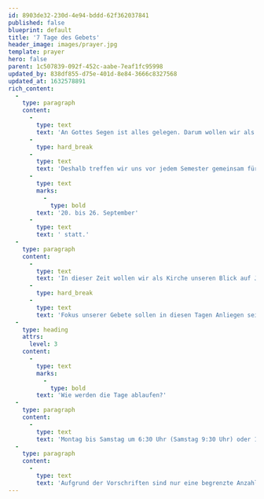 ```yaml
---
id: 8903de32-230d-4e94-bddd-62f362037841
published: false
blueprint: default
title: '7 Tage des Gebets'
header_image: images/prayer.jpg
template: prayer
hero: false
parent: 1c507839-092f-452c-aabe-7eaf1fc95998
updated_by: 838df855-d75e-401d-8e84-3666c8327568
updated_at: 1632578891
rich_content:
  -
    type: paragraph
    content:
      -
        type: text
        text: 'An Gottes Segen ist alles gelegen. Darum wollen wir als Kirche nicht nur auf unsere eigenen Fähigkeiten setzen, sondern uns nach Gottes Wirken ausstrecken und dem Gebet einen hohen Stellenwert geben. '
      -
        type: hard_break
      -
        type: text
        text: 'Deshalb treffen wir uns vor jedem Semester gemeinsam für mehrere Tage in unseren 7 bzw. 21 Tagen des Gebets. Diesen Sommer finden sie vom '
      -
        type: text
        marks:
          -
            type: bold
        text: '20. bis 26. September'
      -
        type: text
        text: ' statt.'
  -
    type: paragraph
    content:
      -
        type: text
        text: 'In dieser Zeit wollen wir als Kirche unseren Blick auf Jesus richten. Darum werden wir als ganze Church 7 Tage lang in einer Gebets- und Fastenzeit Gottes Gegenwart suchen und seinen Thron mit unseren Gebeten bestürmen.'
      -
        type: hard_break
      -
        type: text
        text: 'Fokus unserer Gebete sollen in diesen Tagen Anliegen sein, die unsere Kirche betreffen und für die wir gemeinsam einstehen wollen.'
  -
    type: heading
    attrs:
      level: 3
    content:
      -
        type: text
        marks:
          -
            type: bold
        text: 'Wie werden die Tage ablaufen?'
  -
    type: paragraph
    content:
      -
        type: text
        text: 'Montag bis Samstag um 6:30 Uhr (Samstag 9:30 Uhr) oder 19:30 Uhr wollen wir zusammenkommen und eine intensive Gebetszeit mit Worship und einem glaubensstärkenden Input haben. Du bist recht herzlich eingeladen dabei zu sein! '
  -
    type: paragraph
    content:
      -
        type: text
        text: 'Aufgrund der Vorschriften sind nur eine begrenzte Anzahl von Plätzen verfügbar. Deshalb ist eine Anmeldung notwendig. Bitte melde dich nur an, wenn du auch wirklich kommst, damit der Platz nicht blockiert wird. Über die Bestätigungs-Mail kannst du dich auch rechtzeitig wieder abmelden, falls etwas dazwischenkommt.'
---
```

